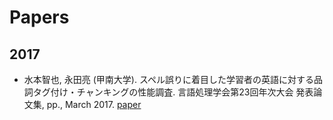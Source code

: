 # Papers
## 2017
* 水本智也, 永田亮 (甲南大学). スペル誤りに着目した学習者の英語に対する品詞タグ付け・チャンキングの性能調査. 言語処理学会第23回年次大会 発表論文集, pp., March 2017. [paper](/jnlp17_mizumoto.pdf)
